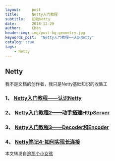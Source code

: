 ```yaml
---
layout:     post
title:      Netty入门教程
subtitle:   初始Netty
date:       2018-12-29
author:     Chen
header-img: img/post-bg-geometry.jpg
keywords_post:  "Netty入门教程——认识Netty"
catalog: true
tags:
    - Netty
---
```




## Netty

我不是文档的创作者，我只是Netty基础知识的收集工



### 1、  [Netty入门教程——认识Netty](https://www.jianshu.com/p/b9f3f6a16911)

### 2、  [Netty入门教程2——动手搭建HttpServer](https://www.jianshu.com/p/ed0177a9b2e3)

### 3、  [Netty入门教程3——Decoder和Encoder](https://www.jianshu.com/p/fd815bd437cd)

### 4、  [Netty笔记4-如何实现长连接](https://www.jianshu.com/p/9d89b2299ce4)



本文转发自[追那个小女孩](https://www.jianshu.com/p/b9f3f6a16911)


